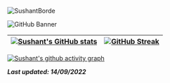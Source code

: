 <p align="left"> <img src="https://komarev.com/ghpvc/?username=Sushantborde391" alt="SushantBorde" /> </p> 

![GitHub Banner ](https://user-images.githubusercontent.com/78851635/208423466-2728b4f5-b841-4c12-8662-4165ca20006f.gif)



<!-- Test section -->
| [![Sushant's GitHub stats](https://github-readme-stats.vercel.app/api?username=Sushantborde391&theme=github_dark&show_icons=true)](https://github.com/Sushantborde391) | [![GitHub Streak](https://github-readme-streak-stats.herokuapp.com/?user=Sushantborde391&theme=highcontrast)](https://github.com/Sushantborde391)  |
| ------------| ------------- |  


 [![Sushant's github activity graph](https://activity-graph.herokuapp.com/graph?username=Sushantborde391&theme=react-dark	)](http://github.com/Sushantborde391)

**_Last updated: 14/09/2022_**


